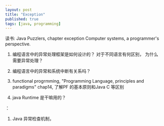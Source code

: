 ```yaml
---
layout: post
title: "Exception"
published: true
tags: [java, programming]
---
```


读书: Java Puzzlers, chapter exception
Computer systems, a programmer's perspective. 

1. 编程语言中的异常处理框架是如何设计的？
对于不同语言有何区别， 为什么需要异常处理？

1. 编程语言中的异常和系统中断有关系吗？
1. functional progrmming, "Programming Language, principles and paradigms" chap14, 了解PF 的基本原则和Java C 等区别
1. java Runtime 是干嘛用的？

：
1. Java 异常检查机制，  
 












